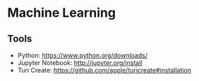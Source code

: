 # Machine Learning
## Tools
- Python: https://www.python.org/downloads/
- Jupyter Notebook: http://jupyter.org/install
- Turi Create: https://github.com/apple/turicreate#installation
